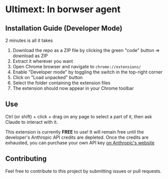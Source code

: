 # Ultimext: In borwser agent

## Installation Guide (Developer Mode)
2 minutes is all it takes

1. Download the repo as a ZIP file by clicking the green "code" button => download as ZIP
2. Extract it wherever you want
3. Open Chrome browser and navigate to `chrome://extensions/`
4. Enable "Developer mode" by toggling the switch in the top-right corner
5. Click on "Load unpacked" button
6. Select the folder containing the extension files
7. The extension should now appear in your Chrome toolbar

## Use

Ctrl (or shift) + click + drag on any page to select a part of it, then ask Claude to interact with it.

This extension is currently **FREE** to use! It will remain free until the developer's Anthropic API credits are depleted.
Once the credits are exhausted, you can purchase your own API key [on Anthropic's website](https://console.anthropic.com/)


## Contributing
Feel free to contribute to this project by submitting issues or pull requests.
